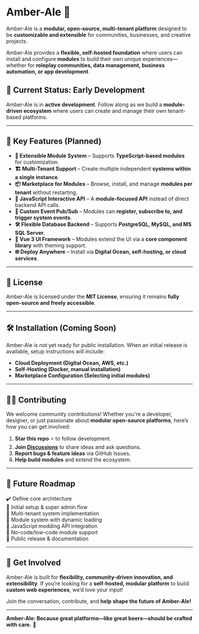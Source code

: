 # Amber-Ale 🍺

Amber-Ale is a **modular, open-source, multi-tenant platform** designed to be **customizable and extensible** for communities, businesses, and creative projects.

Amber-Ale provides a **flexible, self-hosted foundation** where users can install and configure **modules** to build their own unique experiences—whether for **roleplay communities, data management, business automation, or app development**.

## 🚀 Current Status: Early Development
Amber-Ale is in **active development**. Follow along as we build a **module-driven ecosystem** where users can create and manage their own tenant-based platforms.

---

## 🎯 **Key Features (Planned)**
- **🔌 Extensible Module System** – Supports **TypeScript-based modules** for customization.  
- **🏗 Multi-Tenant Support** – Create multiple independent **systems within a single instance**.  
- **📦 Marketplace for Modules** – Browse, install, and manage **modules per tenant** without restarting.  
- **🔄 JavaScript Interactive API** – A **module-focused API** instead of direct backend API calls.  
- **🔔 Custom Event Pub/Sub** – Modules can **register, subscribe to, and trigger system events**.  
- **🛠 Flexible Database Backend** – Supports **PostgreSQL, MySQL, and MS SQL Server**.  
- **🎨 Vue 3 UI Framework** – Modules extend the UI via a **core component library** with theming support.  
- **🌐 Deploy Anywhere** – Install via **Digital Ocean, self-hosting, or cloud services**.  

---

## 📜 **License**
Amber-Ale is licensed under the **MIT License**, ensuring it remains **fully open-source and freely accessible**.

---

## 🛠 **Installation (Coming Soon)**
Amber-Ale is not yet ready for public installation. When an initial release is available, setup instructions will include:
- **Cloud Deployment (Digital Ocean, AWS, etc.)**
- **Self-Hosting (Docker, manual installation)**
- **Marketplace Configuration (Selecting initial modules)**

---

## 🧑‍💻 **Contributing**
We welcome community contributions! Whether you're a developer, designer, or just passionate about **modular open-source platforms**, here’s how you can get involved:

1. **Star this repo** ⭐ to follow development.  
2. **Join [Discussions](https://github.com/Division4Studios/amber-ale/discussions)** to share ideas and ask questions.  
3. **Report bugs & feature ideas** via GitHub Issues.  
4. **Help build modules** and extend the ecosystem.  

---

## 🔮 **Future Roadmap**
✔️ Define core architecture  
🔲 Initial setup & super admin flow  
🔲 Multi-tenant system implementation  
🔲 Module system with dynamic loading  
🔲 JavaScript modding API integration  
🔲 No-code/low-code module support  
🔲 Public release & documentation  

---

## 💬 **Get Involved**
Amber-Ale is built for **flexibility, community-driven innovation, and extensibility**. If you’re looking for a **self-hosted, modular platform** to build **custom web experiences**, we’d love your input!  

Join the conversation, contribute, and **help shape the future of Amber-Ale!**  

---

**Amber-Ale: Because great platforms—like great beers—should be crafted with care.** 🍻
